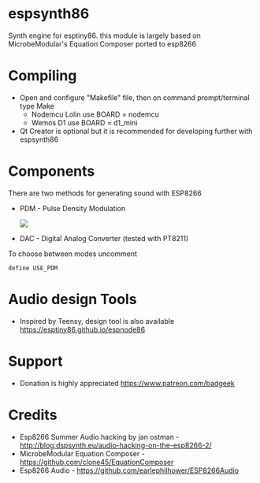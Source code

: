 # espsynth86

Synth engine for esptiny86. this module is largely based on MicrobeModular's Equation Composer ported to esp8266

# Compiling

* Open and configure "Makefile" file, then on command prompt/terminal type Make
    - Nodemcu Lolin use BOARD = nodemcu
    - Wemos D1 use BOARD = d1_mini
* Qt Creator is optional but it is recommended for developing further with espsynth86

# Components

There are two methods for generating sound with ESP8266

* PDM - Pulse Density Modulation

  ![](https://janostman.files.wordpress.com/2017/07/pdm-lpf.jpg?w=525)

* DAC - Digital Analog Converter (tested with PT8211)

  

To choose between modes uncomment

```
define USE_PDM
```

# Audio design Tools

* Inspired by Teensy, design tool is also available https://esptiny86.github.io/espnode86


# Support

* Donation is highly appreciated https://www.patreon.com/badgeek

# Credits

* Esp8266 Summer Audio hacking by jan ostman - http://blog.dspsynth.eu/audio-hacking-on-the-esp8266-2/
* MicrobeModular Equation Composer - https://github.com/clone45/EquationComposer
* Esp8266 Audio - https://github.com/earlephilhower/ESP8266Audio
